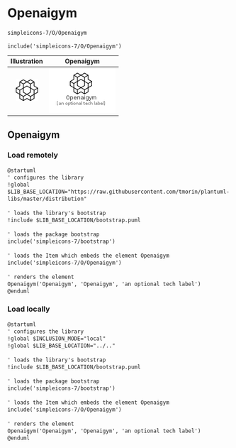 # Openaigym


```text
simpleicons-7/O/Openaigym
```

```text
include('simpleicons-7/O/Openaigym')
```



| Illustration | Openaigym |
| :---: | :---: |
| ![illustration for Illustration](../../simpleicons-7/O/Openaigym.png) | ![illustration for Openaigym](../../simpleicons-7/O/Openaigym.Local.png) |




## Openaigym

### Load remotely
```plantuml
@startuml
' configures the library
!global $LIB_BASE_LOCATION="https://raw.githubusercontent.com/tmorin/plantuml-libs/master/distribution"

' loads the library's bootstrap
!include $LIB_BASE_LOCATION/bootstrap.puml

' loads the package bootstrap
include('simpleicons-7/bootstrap')

' loads the Item which embeds the element Openaigym
include('simpleicons-7/O/Openaigym')

' renders the element
Openaigym('Openaigym', 'Openaigym', 'an optional tech label')
@enduml
```

### Load locally
```plantuml
@startuml
' configures the library
!global $INCLUSION_MODE="local"
!global $LIB_BASE_LOCATION="../.."

' loads the library's bootstrap
!include $LIB_BASE_LOCATION/bootstrap.puml

' loads the package bootstrap
include('simpleicons-7/bootstrap')

' loads the Item which embeds the element Openaigym
include('simpleicons-7/O/Openaigym')

' renders the element
Openaigym('Openaigym', 'Openaigym', 'an optional tech label')
@enduml
```


